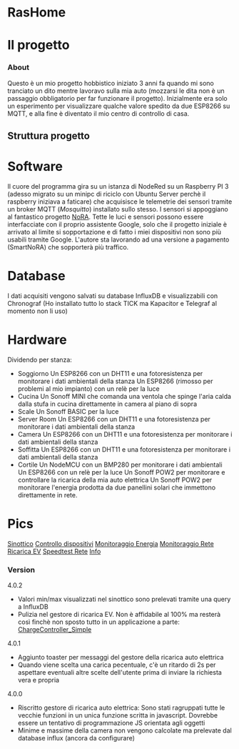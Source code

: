 RasHome
=======
# Il progetto
### About
Questo è un mio progetto hobbistico iniziato 3 anni fa quando mi sono tranciato un dito mentre lavoravo sulla mia auto (mozzarsi le dita non è un passaggio obbligatorio per far funzionare il progetto).
Inizialmente era solo un esperimento per visualizzare qualche valore spedito da due ESP8266 su MQTT, e alla fine è diventato il mio centro di controllo di casa.
## Struttura progetto
# Software
Il cuore del programma gira su un istanza di NodeRed su un Raspberry PI 3 (adesso migrato su un minipc di riciclo con Ubuntu Server perchè il raspberry iniziava a faticare) che acquisisce le telemetrie dei sensori tramite un broker MQTT (*Mosquitto*) installato sullo stesso.
I sensori si appoggiano al fantastico progetto [NoRA](https://github.com/andrei-tatar/node-red-contrib-nora). Tette le luci e sensori possono essere interfacciate con il proprio assistente Google, solo che il progetto iniziale è arrivato al limite si sopportazione e di fatto i miei dispositivi non sono più usabili tramite Google. L'autore sta lavorando ad una versione a pagamento (SmartNoRA) che sopporterà più traffico.
# Database
I dati acquisiti vengono salvati su database InfluxDB e visualizzabili con Chronograf (Ho installato tutto lo stack TICK ma Kapacitor e Telegraf al momento non li uso)

# Hardware
Dividendo per stanza:
* Soggiorno
Un ESP8266 con un DHT11 e una fotoresistenza per monitorare i dati ambientali della stanza
Un ESP8266 (rimosso per problemi al mio impianto) con un relè per la luce
* Cucina
Un Sonoff MINI che comanda una ventola che spinge l'aria calda dalla stufa in cucina direttamente in camera al piano di sopra
* Scale
Un Sonoff BASIC per la luce
* Server Room
Un ESP8266 con un DHT11 e una fotoresistenza per monitorare i dati ambientali della stanza
* Camera
Un ESP8266 con un DHT11 e una fotoresistenza per monitorare i dati ambientali della stanza
* Soffitta
Un ESP8266 con un DHT11 e una fotoresistenza per monitorare i dati ambientali della stanza
* Cortile
Un NodeMCU con un BMP280 per monitorare i dati ambientali
Un ESP8266 con un relè per la luce
Un Sonoff POW2 per monitorare e controllare la ricarica della mia auto elettrica
Un Sonoff POW2 per monitorare l'energia prodotta da due panellini solari che immettono direttamente in rete.

# Pics
[Sinottico](https://github.com/metalneo-glitch/RasHome/blob/master/img/Sinottico.png)
[Controllo dispositivi](https://github.com/metalneo-glitch/RasHome/blob/master/img/Dispositivi.png)
[Monitoraggio Energia](https://github.com/metalneo-glitch/RasHome/blob/master/img/Energia.png)
[Monitoraggio Rete](https://github.com/metalneo-glitch/RasHome/blob/master/img/Network.png)
[Ricarica EV](https://github.com/metalneo-glitch/RasHome/blob/master/img/Ricarica_EV.png)
[Speedtest Rete](https://github.com/metalneo-glitch/RasHome/blob/master/img/Speedtest.png)
[Info](https://github.com/metalneo-glitch/RasHome/blob/master/img/About.png)
### Version
4.0.2
+ Valori min/max visualizzati nel sinottico sono prelevati tramite una query a InfluxDB
+ Pulizia nel gestore di ricarica EV. Non è affidabile al 100% ma resterà così finchè non sposto tutto in un applicazione a parte: [ChargeController_Simple](https://github.com/metalneo-glitch/ChargeController_Simple)

4.0.1
+ Aggiunto toaster per messaggi del gestore della ricarica auto elettrica
+ Quando viene scelta una carica pecentuale, c'è un ritardo di 2s per aspettare eventuali altre scelte dell'utente prima di inviare la richiesta vera e propria

4.0.0
+ Riscritto gestore di ricarica auto elettrica: Sono stati ragruppati tutte le vecchie funzioni in un unica funzione scritta in javascript. Dovrebbe essere un tentativo di programmazione JS orientata agli oggetti
+ Minime e massime della camera non vengono calcolate ma prelevate dal database influx (ancora da configurare)